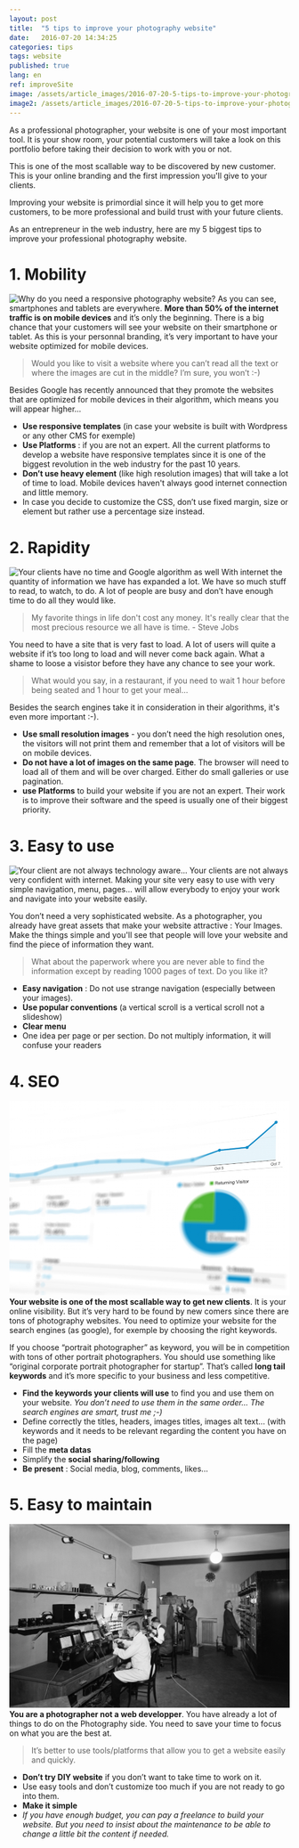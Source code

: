 ```yaml
---
layout: post
title:  "5 tips to improve your photography website"
date:   2016-07-20 14:34:25
categories: tips
tags: website
published: true
lang: en
ref: improveSite
image: /assets/article_images/2016-07-20-5-tips-to-improve-your-photography-website/cover.jpg
image2: /assets/article_images/2016-07-20-5-tips-to-improve-your-photography-website/cover.jpg
---
```

As a professional photographer, your website is one of your most important tool. It is your show room, your potential customers will take a look on this portfolio before taking their decision to work with you or not. 

This is one of the most scallable way to be discovered by new customer. This is your online branding and the first impression you'll give to your clients. 

Improving your website is primordial since it will help you to get more customers, to be more professional and build trust with your future clients. 

As an entrepreneur in the web industry, here are my 5 biggest tips to improve your professional photography website. 

# 1. Mobility 

![Why do you need a responsive photography website?](/assets/article_images/2016-07-20-5-tips-to-improve-your-photography-website/web-statistic.png)
As you can see, smartphones and tablets are everywhere. **More than 50% of the internet traffic is on mobile devices** and it’s only the beginning. 
There is a big chance that your customers will see your website on their smartphone or tablet. 
As this is your personnal branding, it’s very important to have your website optimized for mobile devices. 

>Would you like to visit a website where you can’t read all the text or where the images are cut in the middle? I’m sure, you won’t :-)

Besides Google has recently announced that they promote the websites that are optimized for mobile devices in their algorithm, which means you will appear higher...

- **Use responsive templates** (in case your website is built with Wordpress or any other CMS for exemple)
- **Use Platforms** : if you are not an expert. All the current platforms to develop a website have responsive templates since it is one of the biggest revolution in the web industry for the past 10 years.
- **Don’t use heavy element** (like high resolution images) that will take a lot of time to load. Mobile devices haven't always good internet connection and little memory.
- In case you decide to customize the CSS, don’t use fixed margin, size or element but rather use a percentage size instead.


# 2. Rapidity 

![Your clients have no time and Google algorithm as well](/assets/article_images/2016-07-20-5-tips-to-improve-your-photography-website/clock.jpg)
With internet the quantity of information we have has expanded a lot. We have so much stuff to read, to watch, to do. A lot of people are busy and don’t have enough time to do all they would like. 

>My favorite things in life don't cost any money. It's really clear that the most precious resource we all have is time. - Steve Jobs 

You need to have a site that is very fast to load. A lot of users will quite a website if it’s too long to load and will never come back again. What a shame to loose a visistor before they have any chance to see your work. 

>What would you say, in a restaurant, if you need to wait 1 hour before being seated and 1 hour to get your meal…

Besides the search engines take it in consideration in their algorithms, it's even more important :-).

- **Use small resolution images** - you don’t need the high resolution ones, the visitors will not print them and remember that a lot of visitors will be on mobile devices.
- **Do not have a lot of images on the same page**. The browser will need to load all of them and will be over charged. Either do small galleries or use pagination.
- **use Platforms** to build your website if you are not an expert. Their work is to improve their software and the speed is usually one of their biggest priority.


# 3. Easy to use

![Your client are not always technology aware...](/assets/article_images/2016-07-20-5-tips-to-improve-your-photography-website/easy.jpg)
Your clients are not always very confident with internet. 
Making your site very easy to use with very simple navigation, menu, pages… will allow everybody to enjoy your work and navigate into your website easily. 

You don’t need a very sophisticated website. As a photographer, you already have great assets that make your website attractive : Your Images.
Make the things simple and you'll see that people will love your website and find the piece of information they want. 

>What about the paperwork where you are never able to find the information except by reading 1000 pages of text. Do you like it?

- **Easy navigation** : Do not use strange navigation (especially between your images). 
- **Use popular conventions** (a vertical scroll is a vertical scroll not a slideshow)
- **Clear menu**
- One idea per page or per section. Do not multiply information, it will confuse your readers

# 4. SEO

![Optimize your website to be found by new clients](/assets/article_images/2016-07-20-5-tips-to-improve-your-photography-website/seo.jpg)
**Your website is one of the most scallable way to get new clients**. It is your online visibility. But it’s very hard to be found by new comers since there are tons of photography websites. You need to optimize your website for the search engines (as google), for exemple by choosing the right keywords. 

If you choose “portrait photographer” as keyword, you will be in competition with tons of other portrait photographers. You should use something like “original corporate portrait photographer for startup”. That’s called **long tail keywords** and it’s more specific to your business and less competitive.

- **Find the keywords your clients will use** to find you and use them on your website.
*You don’t need to use them in the same order… The search engines are smart, trust me ;-)* 
- Define correctly the titles, headers, images titles, images alt text... (with keywords and it needs to be relevant regarding the content you have on the page)
- Fill the **meta datas** 
- Simplify the **social sharing/following**
- **Be present** : Social media, blog, comments, likes...

# 5. Easy to maintain

![You are a Photographer, not a Web developper : don't waste your time](/assets/article_images/2016-07-20-5-tips-to-improve-your-photography-website/maintain.jpg)
**You are a photographer not a web developper**. You have already a lot of things to do on the Photography side. You need to save your time to focus on what you are the best at. 

> It’s better to use tools/platforms that allow you to get a website easily and quickly.

- **Don’t try DIY website** if you don’t want to take time to work on it. 
- Use easy tools and don’t customize too much if you are not ready to go into them.
- **Make it simple**
- *If you have enough budget, you can pay a freelance to build your website. But you need to insist about the maintenance to be able to change a little bit the content if needed.*
